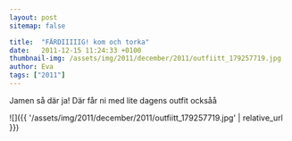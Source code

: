 ```yaml
---
layout: post
sitemap: false

title:  "FÄRDIIIIIG! kom och torka"
date:   2011-12-15 11:24:33 +0100
thumbnail-img: /assets/img/2011/december/2011/outfiitt_179257719.jpg
author: Eva
tags: ["2011"]
---
```


Jamen så där ja! Där får ni med lite dagens outfit ocksåå

![]({{ '/assets/img/2011/december/2011/outfiitt_179257719.jpg'  | relative_url }})

